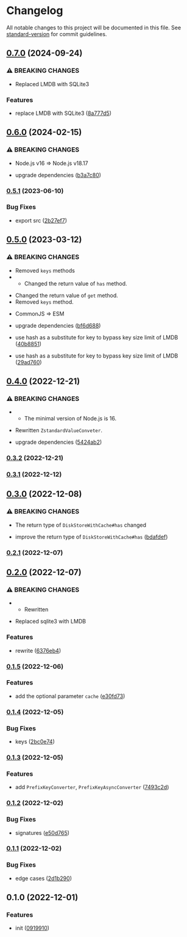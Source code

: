 # Changelog

All notable changes to this project will be documented in this file. See [standard-version](https://github.com/conventional-changelog/standard-version) for commit guidelines.

## [0.7.0](https://github.com/BlackGlory/extra-disk-store/compare/v0.6.0...v0.7.0) (2024-09-24)


### ⚠ BREAKING CHANGES

* Replaced LMDB with SQLite3

### Features

* replace LMDB with SQLite3 ([8a777d5](https://github.com/BlackGlory/extra-disk-store/commit/8a777d53f292fb79037debb5c2e52b71189bc849))

## [0.6.0](https://github.com/BlackGlory/extra-disk-store/compare/v0.5.1...v0.6.0) (2024-02-15)


### ⚠ BREAKING CHANGES

* Node.js v16 => Node.js v18.17

* upgrade dependencies ([b3a7c80](https://github.com/BlackGlory/extra-disk-store/commit/b3a7c80cbed78e6fe0f4a60c38156c3cdf42d2f5))

### [0.5.1](https://github.com/BlackGlory/extra-disk-store/compare/v0.5.0...v0.5.1) (2023-06-10)


### Bug Fixes

* export src ([2b27ef7](https://github.com/BlackGlory/extra-disk-store/commit/2b27ef73b54496553529c2317063a2f084101f08))

## [0.5.0](https://github.com/BlackGlory/extra-disk-store/compare/v0.4.0...v0.5.0) (2023-03-12)


### ⚠ BREAKING CHANGES

* Removed `keys` methods
* - Changed the return value of `has` method.
- Changed the return value of `get` method.
- Removed `keys` method.
* CommonJS => ESM

* upgrade dependencies ([bf6d688](https://github.com/BlackGlory/extra-disk-store/commit/bf6d6881c4bcc1e277b88c250d2d2fcb7aa3ef53))
* use hash as a substitute for key to bypass key size limit of LMDB ([40b8851](https://github.com/BlackGlory/extra-disk-store/commit/40b885190c3294f659d3cf41fc1327d2c742ec9e))
* use hash as a substitute for key to bypass key size limit of LMDB ([29ad760](https://github.com/BlackGlory/extra-disk-store/commit/29ad7608d850ac26a54e06f6042bd2b20a9a7e90))

## [0.4.0](https://github.com/BlackGlory/extra-disk-store/compare/v0.3.2...v0.4.0) (2022-12-21)


### ⚠ BREAKING CHANGES

* - The minimal version of Node.js is 16.
- Rewritten `ZstandardValueConveter`.

* upgrade dependencies ([5424ab2](https://github.com/BlackGlory/extra-disk-store/commit/5424ab258e39d11ba6b246166772adbd1cd80263))

### [0.3.2](https://github.com/BlackGlory/extra-disk-store/compare/v0.3.1...v0.3.2) (2022-12-21)

### [0.3.1](https://github.com/BlackGlory/extra-disk-store/compare/v0.3.0...v0.3.1) (2022-12-12)

## [0.3.0](https://github.com/BlackGlory/extra-disk-store/compare/v0.2.1...v0.3.0) (2022-12-08)


### ⚠ BREAKING CHANGES

* The return type of `DiskStoreWithCache#has` changed

* improve the return type of `DiskStoreWithCache#has` ([bdafdef](https://github.com/BlackGlory/extra-disk-store/commit/bdafdef3ed5134e5bd0f447149f70a7b566cbc44))

### [0.2.1](https://github.com/BlackGlory/extra-disk-store/compare/v0.2.0...v0.2.1) (2022-12-07)

## [0.2.0](https://github.com/BlackGlory/extra-disk-store/compare/v0.1.5...v0.2.0) (2022-12-07)


### ⚠ BREAKING CHANGES

* - Rewritten
- Replaced sqlite3 with LMDB

### Features

* rewrite ([6376eb4](https://github.com/BlackGlory/extra-disk-store/commit/6376eb4d03a00f1039f58b99663d51cfe1832856))

### [0.1.5](https://github.com/BlackGlory/extra-disk-store/compare/v0.1.4...v0.1.5) (2022-12-06)


### Features

* add the optional parameter `cache` ([e30fd73](https://github.com/BlackGlory/extra-disk-store/commit/e30fd73d201ca48d74a91cfc8cbb7a737bd8811c))

### [0.1.4](https://github.com/BlackGlory/extra-disk-store/compare/v0.1.3...v0.1.4) (2022-12-05)


### Bug Fixes

* keys ([2bc0e74](https://github.com/BlackGlory/extra-disk-store/commit/2bc0e741fe332ec850497adba028d0582b7de60d))

### [0.1.3](https://github.com/BlackGlory/extra-disk-store/compare/v0.1.2...v0.1.3) (2022-12-05)


### Features

* add `PrefixKeyConverter`, `PrefixKeyAsyncConverter` ([7493c2d](https://github.com/BlackGlory/extra-disk-store/commit/7493c2d5028d87b2a61c36255ba278cfe1424263))

### [0.1.2](https://github.com/BlackGlory/extra-disk-store/compare/v0.1.1...v0.1.2) (2022-12-02)


### Bug Fixes

* signatures ([e50d765](https://github.com/BlackGlory/extra-disk-store/commit/e50d765b806bb48c22acb71f799c513b05ecdb5a))

### [0.1.1](https://github.com/BlackGlory/extra-disk-store/compare/v0.1.0...v0.1.1) (2022-12-02)


### Bug Fixes

* edge cases ([2d1b290](https://github.com/BlackGlory/extra-disk-store/commit/2d1b290396338b38d1812515a3fcf0f544923eb6))

## 0.1.0 (2022-12-01)


### Features

* init ([0919910](https://github.com/BlackGlory/extra-disk-store/commit/09199105cb6fe45b07cd64ce52e59de9b69a175d))

